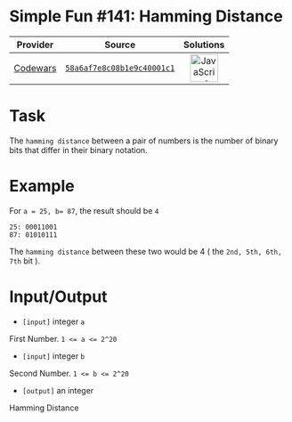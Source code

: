 [_metadata_:generated]: - "true"

# Simple Fun #141: Hamming Distance

<!-- INFO TABLE BEGIN -->

| Provider                                        | Source                                                                               | Solutions                                                                                                                                                    |
| :---------------------------------------------: | :----------------------------------------------------------------------------------: | :----------------------------------------------------------------------------------------------------------------------------------------------------------: |
| [Codewars](../../../docs/providers/Codewars.md) | [`58a6af7e8c08b1e9c40001c1`](https://www.codewars.com/kata/58a6af7e8c08b1e9c40001c1) | [<img src="https://res.cloudinary.com/rascaltwo/image/upload/v1631924076/javascript_ehszr7.svg" alt="JavaScript" title="JavaScript" width="50" />](solve.js) |

<!-- INFO TABLE END -->

# Task
 The `hamming distance` between a pair of numbers is the number of binary bits that differ in their binary notation. 
 
# Example

 For `a = 25, b= 87`, the result should be `4`
```
25: 00011001
87: 01010111
```
The `hamming distance` between these two would be 4 ( the `2nd, 5th, 6th, 7th` bit ).


# Input/Output


 - `[input]` integer `a`

  First Number. `1 <= a <= 2^20`


 - `[input]` integer `b`

  Second Number. `1 <= b <= 2^20`


 - `[output]` an integer

  Hamming Distance
